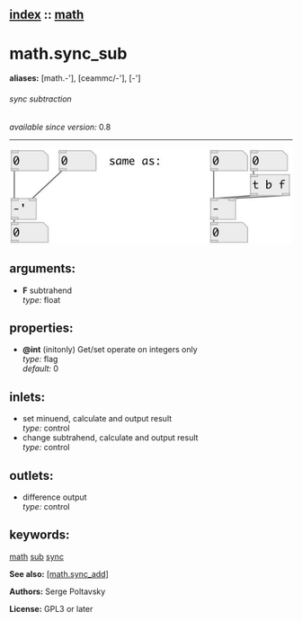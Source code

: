 [index](index.html) :: [math](category_math.html)
---

# math.sync_sub
**aliases:** [math.-&#39;], [ceammc/-&#39;], [-&#39;]


###### sync subtraction

*available since version:* 0.8

---




[![example](../examples/img/math.sync_sub.jpg)](../examples/pd/math.sync_sub.pd)



## arguments:

* **F**
subtrahend<br>
_type:_ float<br>





## properties:

* **@int** (initonly)
Get/set operate on integers only<br>
_type:_ flag<br>
_default:_ 0<br>



## inlets:

* set minuend, calculate and output result<br>
_type:_ control
* change subtrahend, calculate and output result<br>
_type:_ control



## outlets:

* difference output<br>
_type:_ control



## keywords:

[math](keywords/math.html)
[sub](keywords/sub.html)
[sync](keywords/sync.html)



**See also:**
[\[math.sync_add\]](math.sync_add.html)




**Authors:** Serge Poltavsky




**License:** GPL3 or later





